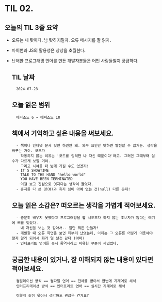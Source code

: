 # TIL 02. 

## 오늘의 TIL 3줄 요약

- 오류는 내 탓이다. 남 탓하지말자. 오류 메시지를 잘 읽자.
- 파이썬과 JS의 활용성은 상상을 초월한다.
- 난해한 프로그래밍 언어를 만든 개발자분들은 어떤 사람들일지 궁금하다.

    
        

    ## TIL 날짜
        2024.07.28

    ## 오늘 읽은 범위
        에피소드 6 ~ 에피소드 10

    ## 책에서 기억하고 싶은 내용을 써보세요.
        - 책이나 인터넷 문서 탓만 하면안 돼. 외부 요인만 탓하면 발전할 수 없거든. 생각을 바꾸는 거야. 코드가
          작동하지 않는 이유는 '코드를 입력한 나 자신 때문이다'라고. 그러면 그때부터 실수가 다르게 보일 거야.
          그리고 시야를 더 넓게 가질 수도 있겠지! 
        - IT'S SHOWTIME
          TALK TO THE HAND "hello world"
          YOU HAVE BEEN TERMINATED
          이걸 보고 진심으로 멋지다는 생각이 들었다.
        - 휴지를 다 쓴 것(0)과 휴지 심이 아예 없는 건(null) 다른 문제!


    ## 오늘 읽은 소감은? 떠오르는 생각을 가볍게 적어보세요.
        - 충분히 배우지 못했다고 프로그래밍을 할 시도조차 하지 않는 초보자가 많다는 얘기에 뼈를 맞았다.
          내 자신을 보는 것 같아서.. 일단 뭐든 만들자!
        - 개발할 때 오류 화면을 보면 화부터 났었는데, 이제는 그 오류를 어떻게 이용해야 할지 알게 되어서 화가 덜 날것 같다 (아마)
        - 인터프리트 언어를 동시 통역사라고 비유한 부분이 재밌었다.

    ## 궁금한 내용이 있거나, 잘 이해되지 않는 내용이 있다면 적어보세요.

        컴필레이션 방식 == 컴파일 언어 == 전체를 받아서 한번에 기계어로 해석
        인터프리테이션 방식 == 인터프리트 언어 == 실시간 기계어로 해석

        이렇게 같이 묶어서 생각해도 괜찮은 건가요?
